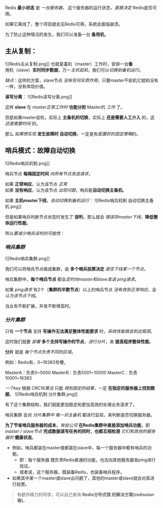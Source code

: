 
Redis **最小状态** 是 *一台服务器*，
这个服务器的运行状态，*直接决定* Redis是否可用。

如果它离线了，整个项目就会无Redis可用，系统会面临崩溃。
  
为了防止这种情况的发生，我们可以准备一台 **备用机**。


## **主从复制**：

![[Redis主从复制.png]]
也就是**主**机（master）工作时，安排一台**备**用机（slave）**实时同步数据**，万一*主机宕机*，我们可以*切换到备机运行*。
  
*缺点*：这样的方案，slave节点 *没有任何实质作用*，只要master不宕机它就和没有一样，没有体现价值。

**读写分离**：
![[Redis读写分离.png]]

这样 **slave** 在 *master正常工作时* **也能分担** Master的 *工作* 了。
  
但是如果master宕机，实际上 **主备机的切换**，实际上 **还是需要人工介入** 的，这*还是需要时间* 的。
  
那么 *如果想实现* **发生故障时 自动切换**，一定是有*配置好的固定策略*的。


## **哨兵模式**：故障自动切换

![[Redis哨兵机制.png]]

哨兵节点 **每隔固定时间** *向所有节点发送请求*，
  
如果 **正常响应**，认为该节点 *正常*  
如果 **没有响应**，认为该节点 *出现问题*，哨兵能**自动切换主备机**。

如果 **主机master下线**，*自动切换到备机运行*：
![[Redis哨兵机制 自动切换主备机.png]]

但是如果哨兵判断节点状态时发生了 **误判**，那么就会 *错误将master下线*，**降低整体运行性能**。
  
所以*要减少哨兵误判的可能性*：


### *哨兵集群*

![[Redis哨兵集群.png]]

我们可以将哨兵节点做成集群，由 **多个哨兵投票决定** *是否下线某一个节点*。
  
哨兵集群中，**每个哨兵节点** 都会*定时向master和slave发送 ping请求*。
  
如果 *ping请求* 有2个（**集群的半数节点**）以上的哨兵节点 *没有收到正常响应*，会*认为该节点下线*。

当业务不断扩展，并发不断增高时。


### *分片集群*

只有 **一个节点** 支持 **写操作无法满足整体性能要求** 时，*系统性能就会到达瓶颈*。
  
这时我们就要 *部署* **多个支持写操作的节点**，*进行分片*，来 **提高程序整体性能**。
  
**分片** 就是 *每个节点负责不同的区域*。
  
例如：Redis有，0~16383号槽，

MasterA：负责0~5000
MasterB：负责5001~10000
MasterC：负责10001~16383

*一个key* 根据 *CRC16算法* 只能 *得到固定的结果*，一定 **在指定的服务器上找到数据**。
![[Redis哨兵机制 分片集群.png]]

有了这个集群结构，我们就能更加稳定和更加高效的处理业务请求了。

哨兵集群 会对 *分片集群中 每一对主备机* 都进行监视，来判断是否切换服务器。

**为了节省哨兵服务器的成本**，*有些公司* **在Redis集群中直接添加哨兵功能**，即 *master / slave节点* **完成数据读写任务的同时**，**也都互相检测** *它们和其他的服务器的* **健康状态**。
- 例如，哨兵都装在master或都装在slave中，每一个服务器中都有哨兵的功能。
    - 即：每个服务器 既负责Redis普通的功能，也去向其他服务器发ping进行验证。
    - 或者说，这个服务器，既装备Redis，也装备哨兵程序。
- 如果其中某一个master或slave出问题了，其他的master或slave就会对其进行投票。

> 有额外精力的同学，可以自己查询 **Redis分布式锁 的解决方案(redission等)**。
